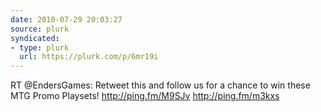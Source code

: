 ```yaml
---
date: 2010-07-29 20:03:27
source: plurk
syndicated:
- type: plurk
  url: https://plurk.com/p/6mr19i
---
```


RT @EndersGames: Retweet this and follow us for a chance to win these MTG Promo Playsets! http://ping.fm/M9SJv http://ping.fm/m3kxs